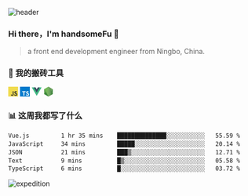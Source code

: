 ![header](https://raw.githubusercontent.com/fzq1998/fzq1998/master/header.png)

### Hi there，I'm handsomeFu 👋

> a front end development engineer from Ningbo, China.

### 🔧 我的搬砖工具
<code><img height="20" src="https://raw.githubusercontent.com/github/explore/80688e429a7d4ef2fca1e82350fe8e3517d3494d/topics/javascript/javascript.png" alt="javascript"></code>
<code><img height="20" src="https://raw.githubusercontent.com/github/explore/80688e429a7d4ef2fca1e82350fe8e3517d3494d/topics/typescript/typescript.png" alt="typescript"></code>
<code><img height="20" src="https://raw.githubusercontent.com/github/explore/80688e429a7d4ef2fca1e82350fe8e3517d3494d/topics/vue/vue.png" alt="vue"></code>
<code><img height="20" src="https://raw.githubusercontent.com/github/explore/80688e429a7d4ef2fca1e82350fe8e3517d3494d/topics/nodejs/nodejs.png" alt="nodejs"></code>



### 📊 这周我都写了什么
<!--START_SECTION:waka-->

```txt
Vue.js         1 hr 35 mins    ██████████████░░░░░░░░░░░   55.59 %
JavaScript     34 mins         █████░░░░░░░░░░░░░░░░░░░░   20.14 %
JSON           21 mins         ███▒░░░░░░░░░░░░░░░░░░░░░   12.71 %
Text           9 mins          █▒░░░░░░░░░░░░░░░░░░░░░░░   05.58 %
TypeScript     6 mins          █░░░░░░░░░░░░░░░░░░░░░░░░   03.72 %
```

<!--END_SECTION:waka-->


![expedition](https://raw.githubusercontent.com/fzq1998/fzq1998/master/expedition.gif)

